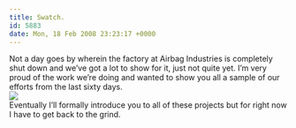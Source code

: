 ```yaml
---
title: Swatch.
id: 5883
date: Mon, 18 Feb 2008 23:23:17 +0000
---
```


Not a day goes by wherein the factory at Airbag Industries is completely shut down and we’ve got a lot to show for it, just not quite yet. I’m very proud of the work we’re doing and wanted to show you all a sample of our efforts from the last sixty days.  
![](http://www.airbagindustries.com/bucket/tapestry.jpg)  
 Eventually I’ll formally introduce you to all of these projects but for right now I have to get back to the grind.


